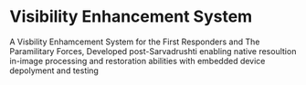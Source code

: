 # Visibility Enhancement System
A Visbility Enhamcement System for the First Responders and The Paramilitary Forces, Developed post-Sarvadrushti enabling native resoultion in-image processing and restoration abilities with embedded device depolyment and testing
